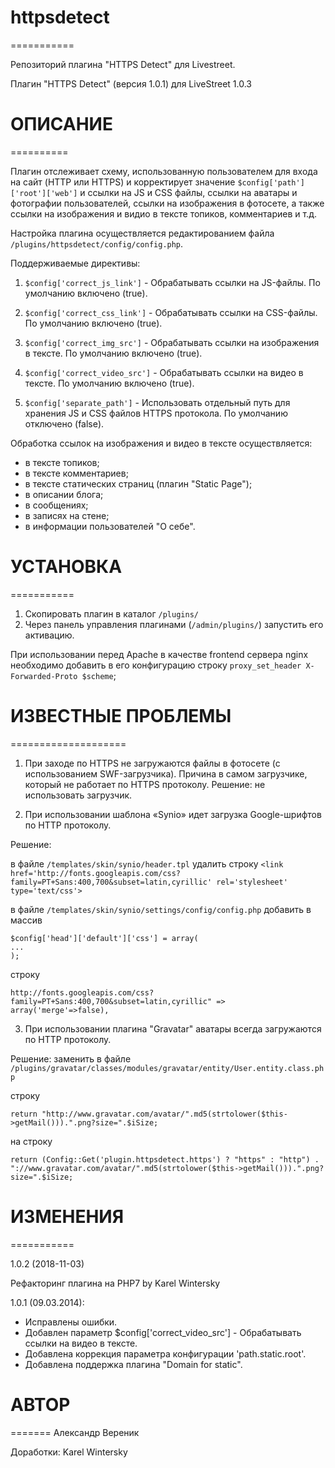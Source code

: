 # httpsdetect
===========

Репозиторий плагина "HTTPS Detect" для Livestreet.

Плагин "HTTPS Detect" (версия 1.0.1) для LiveStreet 1.0.3


# ОПИСАНИЕ
==========

Плагин отслеживает схему, использованную пользователем для входа на сайт
(HTTP или HTTPS) и корректирует значение `$config['path']['root']['web']`
и ссылки на JS и CSS файлы, ссылки на аватары и фотографии пользователей,
ссылки на изображения в фотосете, а также ссылки на изображения и видио в
тексте топиков, комментариев и т.д.

Настройка плагина осуществляется редактированием файла `/plugins/httpsdetect/config/config.php`.

Поддерживаемые директивы:

1. `$config['correct_js_link']` - Обрабатывать ссылки на JS-файлы. По умолчанию включено (true).

2. `$config['correct_css_link']` - Обрабатывать ссылки на CSS-файлы. По умолчанию включено (true).

3. `$config['correct_img_src']` - Обрабатывать ссылки на изображения в тексте. По умолчанию включено (true).

4. `$config['correct_video_src']` - Обрабатывать ссылки на видео в тексте. По умолчанию включено (true).

5. `$config['separate_path']` - Использовать отдельный путь для хранения JS и CSS файлов HTTPS протокола.
По умолчанию отключено (false).

Обработка ссылок на изображения и видео в тексте осуществляется:
- в тексте топиков;
- в тексте комментариев;
- в тексте статических страниц (плагин "Static Page");
- в описании блога;
- в сообщениях;
- в записях на стене;
- в информации пользователей "О себе".



# УСТАНОВКА
===========

1. Скопировать плагин в каталог `/plugins/`
2. Через панель управления плагинами (`/admin/plugins/`) запустить его активацию.

При использовании перед Apache в качестве frontend сервера nginx необходимо добавить в его конфигурацию строку
`proxy_set_header X-Forwarded-Proto $scheme`;


# ИЗВЕСТНЫЕ ПРОБЛЕМЫ
====================

1. При заходе по HTTPS не загружаются файлы в фотосете (с использованием SWF-загрузчика).
Причина в самом загрузчике, который не работает по HTTPS протоколу.
Решение: не использовать загрузчик.

2. При использовании шаблона «Synio» идет загрузка Google-шрифтов по HTTP протоколу.

Решение:

в файле `/templates/skin/synio/header.tpl` удалить строку
`<link href='http://fonts.googleapis.com/css?family=PT+Sans:400,700&subset=latin,cyrillic' rel='stylesheet' type='text/css'>`

в файле `/templates/skin/synio/settings/config/config.php` добавить в массив
```
$config['head']['default']['css'] = array(
...
);
```
строку

`http://fonts.googleapis.com/css?family=PT+Sans:400,700&subset=latin,cyrillic" => array('merge'=>false),`

3. При использовании плагина "Gravatar" аватары всегда загружаются по HTTP протоколу.

Решение: заменить в файле `/plugins/gravatar/classes/modules/gravatar/entity/User.entity.class.php`

строку
```
return "http://www.gravatar.com/avatar/".md5(strtolower($this->getMail())).".png?size=".$iSize;
```

на строку
```
return (Config::Get('plugin.httpsdetect.https') ? "https" : "http") . "://www.gravatar.com/avatar/".md5(strtolower($this->getMail())).".png?size=".$iSize;
```


# ИЗМЕНЕНИЯ
===========

1.0.2 (2018-11-03)

Рефакторинг плагина на PHP7 by Karel Wintersky

1.0.1 (09.03.2014):
- Исправлены ошибки.
- Добавлен параметр $config['correct_video_src'] - Обрабатывать ссылки на видео в тексте.
- Добавлена коррекция параметра конфигурации 'path.static.root'.
- Добавлена поддержка плагина "Domain for static".



# АВТОР
=======
Александр Вереник

Доработки: Karel Wintersky
